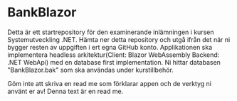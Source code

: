 # BankBlazor
Detta är ett startrepository för den examinerande inlämningen i kursen Systemutveckling .NET. Hämta ner detta repository och utgå ifrån det när ni bygger resten av uppgiften i ert egna GitHub konto. Applikationen ska implementera headless arkitektur(Client: Blazor WebAssembly Backend: .NET WebApi) med en database first implementation. Ni hittar databasen "BankBlazor.bak" som ska användas under kurstillbehör.

Göm inte att skriva en read me som förklarar appen och de verktyg ni använt er av! Denna text är en read me.
